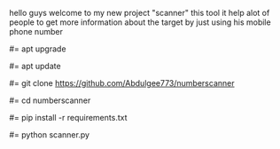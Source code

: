 hello guys welcome to my new project "scanner"
this tool it help alot of people to get more information about the target by just using his mobile phone number

#= apt upgrade

#= apt update

#= git clone https://github.com/Abdulgee773/numberscanner

#= cd numberscanner

#= pip install -r requirements.txt

#= python scanner.py